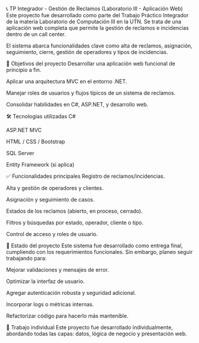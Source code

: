 📞 TP Integrador - Gestión de Reclamos (Laboratorio III - Aplicación Web)
Este proyecto fue desarrollado como parte del Trabajo Práctico Integrador de la materia Laboratorio de Computación III en la UTN. Se trata de una aplicación web completa que permite la gestión de reclamos e incidencias dentro de un call center.

El sistema abarca funcionalidades clave como alta de reclamos, asignación, seguimiento, cierre, gestión de operadores y tipos de incidencias.

🎯 Objetivos del proyecto
Desarrollar una aplicación web funcional de principio a fin.

Aplicar una arquitectura MVC en el entorno .NET.

Manejar roles de usuarios y flujos típicos de un sistema de reclamos.

Consolidar habilidades en C#, ASP.NET, y desarrollo web.

🛠️ Tecnologías utilizadas
C#

ASP.NET MVC

HTML / CSS / Bootstrap

SQL Server

Entity Framework (si aplica)

✅ Funcionalidades principales
Registro de reclamos/incidencias.

Alta y gestión de operadores y clientes.

Asignación y seguimiento de casos.

Estados de los reclamos (abierto, en proceso, cerrado).

Filtros y búsquedas por estado, operador, cliente o tipo.

Control de acceso y roles de usuario.

🚀 Estado del proyecto
Este sistema fue desarrollado como entrega final, cumpliendo con los requerimientos funcionales. Sin embargo, planeo seguir trabajando para:

Mejorar validaciones y mensajes de error.

Optimizar la interfaz de usuario.

Agregar autenticación robusta y seguridad adicional.

Incorporar logs o métricas internas.

Refactorizar código para hacerlo más mantenible.

🤝 Trabajo individual
Este proyecto fue desarrollado individualmente, abordando todas las capas: datos, lógica de negocio y presentación web.

